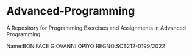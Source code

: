 # Advanced-Programming
A Repository for Programming Exercises and Assignments in Advanced Programming 

Name:BONIFACE GIOVANNI OPIYO
REGNO:SCT212-0199/2022
